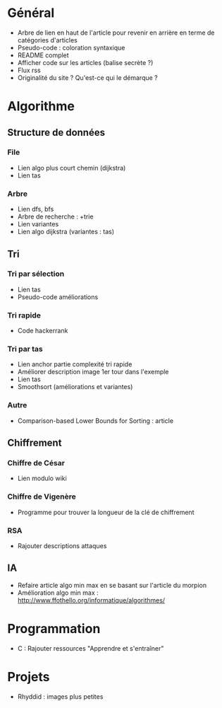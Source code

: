 # Général

- Arbre de lien en haut de l'article pour revenir en arrière en terme de 
catégories d'articles
- Pseudo-code : coloration syntaxique
- README complet
- Afficher code sur les articles (balise secrète ?)
- Flux rss
- Originalité du site ? Qu'est-ce qui le démarque ?

# Algorithme
## Structure de données

### File

- Lien algo plus court chemin (dijkstra)
- Lien tas

### Arbre

- Lien dfs, bfs
- Arbre de recherche : +trie
- Lien variantes
- Lien algo dijkstra (variantes : tas)

## Tri
### Tri par sélection

- Lien tas
- Pseudo-code améliorations

### Tri rapide

- Code hackerrank

### Tri par tas

- Lien anchor partie complexité tri rapide
- Améliorer description image 1er tour dans l'exemple
- Lien tas
- Smoothsort (améliorations et variantes)

### Autre

- Comparison-based Lower Bounds for Sorting : article

## Chiffrement
### Chiffre de César

- Lien modulo wiki

### Chiffre de Vigenère

- Programme pour trouver la longueur de la clé de chiffrement 

### RSA

- Rajouter descriptions attaques

## IA

- Refaire article algo min max en se basant sur l'article du morpion
- Amélioration algo min max : <http://www.ffothello.org/informatique/algorithmes/>

# Programmation

- C : Rajouter ressources "Apprendre et s'entraîner"

# Projets

- Rhyddid : images plus petites
